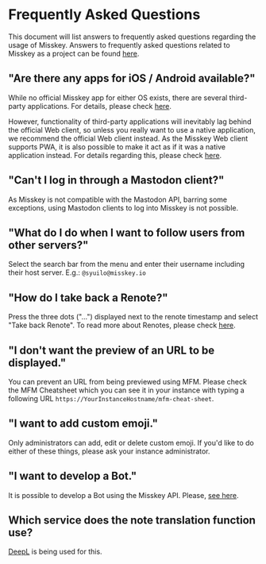 # Frequently Asked Questions

This document will list answers to frequently asked questions regarding the usage of Misskey. Answers to frequently asked questions related to Misskey as a project can be found [here](../misskey#frequently-asked-questions).

## "Are there any apps for iOS / Android available?"

While no official Misskey app for either OS exists, there are several third-party applications. For details, please check [here](./apps).

However, functionality of third-party applications will inevitably lag behind the official Web client, so unless you really want to use a native application, we recommend the official Web client instead. As the Misskey Web client supports PWA, it is also possible to make it act as if it was a native application instead. For details regarding this, please check [here](todo).

## "Can't I log in through a Mastodon client?"

As Misskey is not compatible with the Mastodon API, barring some exceptions, using Mastodon clients to log into Misskey is not possible.

## "What do I do when I want to follow users from other servers?"

Select the search bar from the menu and enter their username including their host server. E.g.: `@syuilo@misskey.io`

## "How do I take back a Renote?"

Press the three dots ("...") displayed next to the renote timestamp and select "Take back Renote". To read more about Renotes, please check [here](../features/note#renote).

## "I don't want the preview of an URL to be displayed."

You can prevent an URL from being previewed using MFM. Please check the MFM Cheatsheet which you can see it in your instance with typing a following URL `https://YourInstanceHostname/mfm-cheat-sheet`.

## "I want to add custom emoji."

Only administrators can add, edit or delete custom emoji. If you'd like to do either of these things, please ask your instance administrator.

## "I want to develop a Bot."

It is possible to develop a Bot using the Misskey API. Please, [see here](../docs/api).

## Which service does the note translation function use?

[DeepL](https://www.deepl.com/) is being used for this.
